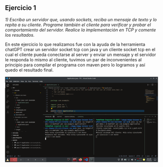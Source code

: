 ## Ejercicio 1
*1) Escriba un servidor que, usando sockets, reciba un mensaje de texto y lo repita a su cliente. Programe también el cliente para verificar y probar el comportamiento del servidor. Realice la implementación en TCP y comente los resultados.*

En este ejercicio lo que realizamos fue con la ayuda de la herramienta chatGPT 
crear un servidor socket tcp con java y un cliente socket tcp 
en el cual el cliente pueda conectarse al server y enviar un mensaje
y el servidor le responda lo mismo al cliente, tuvimos un par de inconvenientes al principio para compilar el programa con maven pero lo logramos y así quedo el resultado final.


![Ejemplo del funcionamiento](https://github.com/Fedesin/sdypp-Salazar-Scafati-Simone/blob/main/TP1/ej1/Screenshot_20230317_204952.png)
